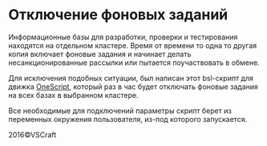 Отключение фоновых заданий
===

Информационные базы для разработки, проверки и тестирования находятся на отдельном кластере. Время от времени то одна то другая копия включает фоновые задания и начинает делать несанкционированные рассылки или пытается поучаствовать в обмене.

Для исключения подобных ситуации, был написан этот bsl-скрипт для движка [OneScript](http://oscript.io), который раз в час будет отключать фоновые задания на всех базах в выбранном кластере.

Все необходимые для подключений параметры скрипт берет из переменных окружения пользователя, из-под которого запускается.

2016&copy;VSCraft